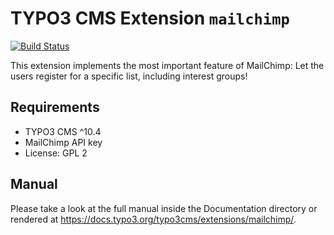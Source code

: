 # TYPO3 CMS Extension `mailchimp`

[![Build Status](https://travis-ci.org/sup7even/mailchimp.svg?branch=master)](https://travis-ci.org/sup7even/mailchimp)

This extension implements the most important feature of MailChimp: Let the users register for a specific list, including interest groups!

## Requirements

- TYPO3 CMS ^10.4
- MailChimp API key
- License: GPL 2

## Manual

Please take a look at the full manual inside the Documentation directory or rendered at https://docs.typo3.org/typo3cms/extensions/mailchimp/.

